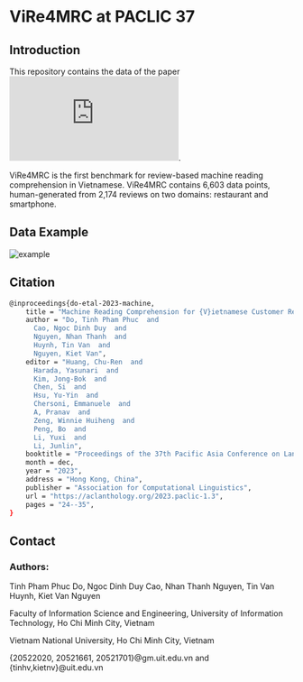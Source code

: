 # ViRe4MRC at PACLIC 37
## Introduction
This repository contains the data of the paper ![MACHINE READING COMPREHENSION FOR VIETNAMESE CUSTOMER REVIEWS: TASK, CORPUS AND BASELINE MODELS](https://aclanthology.org/2023.paclic-1.3.pdf). 

ViRe4MRC is the first benchmark for review-based machine reading comprehension in Vietnamese. ViRe4MRC contains 6,603 data points, human-generated from 2,174 reviews on two domains: restaurant and smartphone. 

## Data Example
![example](https://github.com/DoPhamPhucTinh/ViRe4MRC/assets/108585613/96f123ae-2dbe-4f82-adec-18a23fbc17b2.png)
## Citation 
```bash
@inproceedings{do-etal-2023-machine,
    title = "Machine Reading Comprehension for {V}ietnamese Customer Reviews: Task, Corpus and Baseline Models",
    author = "Do, Tinh Pham Phuc  and
      Cao, Ngoc Dinh Duy  and
      Nguyen, Nhan Thanh  and
      Huynh, Tin Van  and
      Nguyen, Kiet Van",
    editor = "Huang, Chu-Ren  and
      Harada, Yasunari  and
      Kim, Jong-Bok  and
      Chen, Si  and
      Hsu, Yu-Yin  and
      Chersoni, Emmanuele  and
      A, Pranav  and
      Zeng, Winnie Huiheng  and
      Peng, Bo  and
      Li, Yuxi  and
      Li, Junlin",
    booktitle = "Proceedings of the 37th Pacific Asia Conference on Language, Information and Computation",
    month = dec,
    year = "2023",
    address = "Hong Kong, China",
    publisher = "Association for Computational Linguistics",
    url = "https://aclanthology.org/2023.paclic-1.3",
    pages = "24--35",
}
```
## Contact
### Authors:
Tinh Pham Phuc Do, Ngoc Dinh Duy Cao, Nhan Thanh Nguyen, Tin Van Huynh, Kiet Van Nguyen

Faculty of Information Science and Engineering, University of Information Technology, Ho Chi Minh City, Vietnam

Vietnam National University, Ho Chi Minh City, Vietnam

{20522020, 20521661, 20521701}@gm.uit.edu.vn and {tinhv,kietnv}@uit.edu.vn


